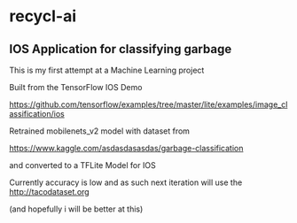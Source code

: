 # recycl-ai
## IOS Application for classifying garbage

This is my first attempt at a Machine Learning project

Built from the TensorFlow IOS Demo

https://github.com/tensorflow/examples/tree/master/lite/examples/image_classification/ios

Retrained mobilenets_v2 model with dataset from 

https://www.kaggle.com/asdasdasasdas/garbage-classification

and converted to a TFLite Model for IOS

Currently accuracy is low and as such next iteration will use the http://tacodataset.org 

(and hopefully i will be better at this)

